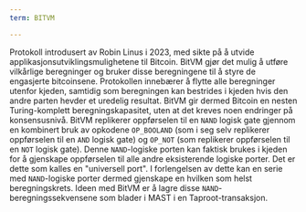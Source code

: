 ```yaml
---
term: BITVM

---
```

Protokoll introdusert av Robin Linus i 2023, med sikte på å utvide applikasjonsutviklingsmulighetene til Bitcoin. BitVM gjør det mulig å utføre vilkårlige beregninger og bruker disse beregningene til å styre de engasjerte bitcoinsene. Protokollen innebærer å flytte alle beregninger utenfor kjeden, samtidig som beregningen kan bestrides i kjeden hvis den andre parten hevder et uredelig resultat. BitVM gir dermed Bitcoin en nesten Turing-komplett beregningskapasitet, uten at det kreves noen endringer på konsensusnivå. BitVM replikerer oppførselen til en `NAND` logisk gate gjennom en kombinert bruk av opkodene `OP_BOOLAND` (som i seg selv replikerer oppførselen til en `AND` logisk gate) og `OP_NOT` (som replikerer oppførselen til en `NOT` logisk gate). Denne `NAND`-logiske porten kan faktisk brukes i kjeden for å gjenskape oppførselen til alle andre eksisterende logiske porter. Det er dette som kalles en "universell port". I forlengelsen av dette kan en serie med `NAND`-logiske porter dermed gjenskape en hvilken som helst beregningskrets. Ideen med BitVM er å lagre disse `NAND`-beregningssekvensene som blader i MAST i en Taproot-transaksjon.